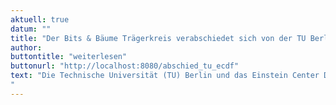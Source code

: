 ```yaml
---
aktuell: true
datum: ""
title: "Der Bits & Bäume Trägerkreis verabschiedet sich von der TU Berlin und dem ECDF"
author: 
buttontitle: "weiterlesen"
buttonurl: "http://localhost:8080/abschied_tu_ecdf"
text: "Die Technische Universität (TU) Berlin und das Einstein Center Digital Future (ECDF) sind seit dem 01.01.2024 leider kein Teil mehr des Bits & Bäume Trägerkreises. Wir bedanken uns für eine tolle Zusammenarbeit und insbesondere den Beitrag zur Organisation zweier großartiger Bits & Bäume Konferenzen.  
"
---
```

